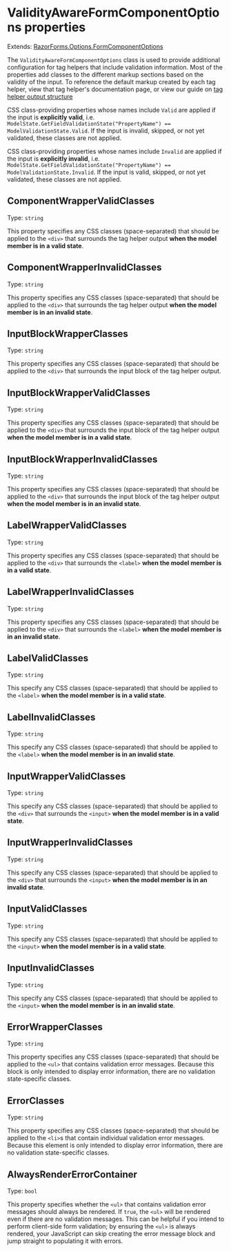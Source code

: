 # ValidityAwareFormComponentOptions properties
Extends: [RazorForms.Options.FormComponentOptions](/docs/api/FormComponentOptions)

The `ValidityAwareFormComponentOptions` class is used to provide additional configuration for tag helpers that include validation information. Most of the properties add classes to the different markup sections based on the validity of the input. To reference the default markup created by each tag helper, view that tag helper's documentation page, or view our guide on [tag helper output structure](/docs/guides/output-structure)

CSS class-providing properties whose names include `Valid` are applied if the input is **explicitly valid**, i.e. `ModelState.GetFieldValidationState("PropertyName") == ModelValidationState.Valid`. If the input is invalid, skipped, or not yet validated, these classes are not applied.

CSS class-providing properties whose names include `Invalid` are applied if the input is **explicitly invalid**, i.e. `ModelState.GetFieldValidationState("PropertyName") == ModelValidationState.Invalid`. If the input is valid, skipped, or not yet validated, these classes are not applied.

## ComponentWrapperValidClasses
Type: `string`

This property specifies any CSS classes (space-separated) that should be applied to the `<div>` that surrounds the tag helper output **when the model member is in a valid state**.

## ComponentWrapperInvalidClasses
Type: `string`

This property specifies any CSS classes (space-separated) that should be applied to the `<div>` that surrounds the tag helper output **when the model member is in an invalid state**.

## InputBlockWrapperClasses
Type: `string`

This property specifies any CSS classes (space-separated) that should be applied to the `<div>` that surrounds the input block of the tag helper output.

## InputBlockWrapperValidClasses
Type: `string`

This property specifies any CSS classes (space-separated) that should be applied to the `<div>` that surrounds the input block of the tag helper output **when the model member is in a valid state**.

## InputBlockWrapperInvalidClasses
Type: `string`

This property specifies any CSS classes (space-separated) that should be applied to the `<div>` that surrounds the input block of the tag helper output **when the model member is in an invalid state**.

## LabelWrapperValidClasses
Type: `string`

This property specifies any CSS classes (space-separated) that should be applied to the `<div>` that surrounds the `<label>` **when the model member is in a valid state**.

## LabelWrapperInvalidClasses
Type: `string`

This property specifies any CSS classes (space-separated) that should be applied to the `<div>` that surrounds the `<label>` **when the model member is in an invalid state**.

## LabelValidClasses
Type: `string`

This specify any CSS classes (space-separated) that should be applied to the `<label>` **when the model member is in a valid state**.

## LabelInvalidClasses
Type: `string`

This specify any CSS classes (space-separated) that should be applied to the `<label>` **when the model member is in an invalid state**.

## InputWrapperValidClasses
Type: `string`

This specify any CSS classes (space-separated) that should be applied to the `<div>` that surrounds the `<input>` **when the model member is in a valid state**.

## InputWrapperInvalidClasses
Type: `string`

This specify any CSS classes (space-separated) that should be applied to the `<div>` that surrounds the `<input>` **when the model member is in an invalid state**.

## InputValidClasses
Type: `string`

This specify any CSS classes (space-separated) that should be applied to the `<input>` **when the model member is in a valid state**.

## InputInvalidClasses
Type: `string`

This specify any CSS classes (space-separated) that should be applied to the `<input>` **when the model member is in an invalid state**.

## ErrorWrapperClasses
Type: `string`

This property specifies any CSS classes (space-separated) that should be applied to the `<ul>` that contains validation error messages. Because this block is only intended to display error information, there are no validation state-specific classes.

## ErrorClasses
Type: `string`

This property specifies any CSS classes (space-separated) that should be applied to the `<li>`s that contain individual validation error messages. Because this element is only intended to display error information, there are no validation state-specific classes.

## AlwaysRenderErrorContainer
Type: `bool`

This property specifies whether the `<ul>` that contains validation error messages should always be rendered. If `true`, the `<ul>` will be rendered even if there are no validation messages. This can be helpful if you intend to perform client-side form validation; by ensuring the `<ul>` is always rendered, your JavaScript can skip creating the error message block and jump straight to populating it with errors.